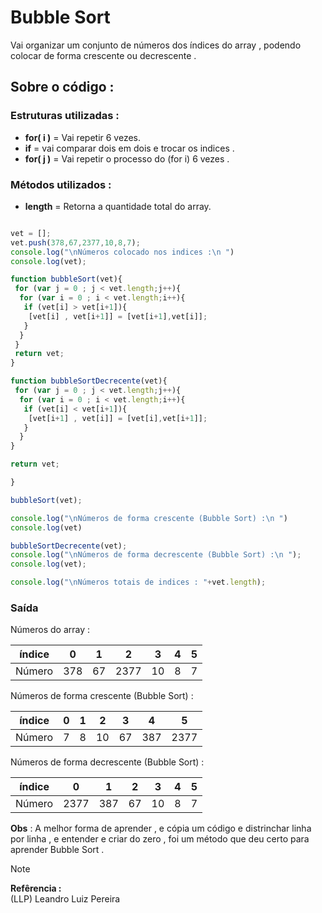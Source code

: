# Bubble Sort

Vai organizar um conjunto de números dos índices do array , podendo colocar de forma crescente ou decrescente .

## Sobre o código :

### Estruturas utilizadas : 

* **for( i )** = Vai repetir 6 vezes.
* **if** = vai comparar dois em dois e trocar os indices .
* **for( j )** = Vai repetir o processo do (for i) 6 vezes .

### Métodos utilizados :

* **length** = Retorna a quantidade total do array.

```javascript

vet = [];
vet.push(378,67,2377,10,8,7);
console.log("\nNúmeros colocado nos indices :\n ")
console.log(vet);

function bubbleSort(vet){
 for (var j = 0 ; j < vet.length;j++){
  for (var i = 0 ; i < vet.length;i++){
   if (vet[i] > vet[i+1]){
    [vet[i] , vet[i+1]] = [vet[i+1],vet[i]];
   }
  }
 }
 return vet;
}

function bubbleSortDecrecente(vet){
 for (var j = 0 ; j < vet.length;j++){
  for (var i = 0 ; i < vet.length;i++){
   if (vet[i] < vet[i+1]){
    [vet[i+1] , vet[i]] = [vet[i],vet[i+1]];
   }
  }
}

return vet;

}

bubbleSort(vet);

console.log("\nNúmeros de forma crescente (Bubble Sort) :\n ")
console.log(vet)

bubbleSortDecrecente(vet);
console.log("\nNúmeros de forma decrescente (Bubble Sort) :\n ");
console.log(vet);

console.log("\nNúmeros totais de indices : "+vet.length);

```
### Saída 

 Números do array : 

| índice | 0 | 1 | 2 | 3 | 4 | 5 |
|:--:|:--:|:--:|:--:|:--:|:--:|:--:|
| Número | 378 | 67 | 2377 | 10 | 8 | 7 |

Números de forma crescente (Bubble Sort) : 

| índice | 0 | 1 | 2 | 3 | 4 | 5 |
|:--:|:--:|:--:|:--:|:--:|:--:|:--:|
| Número | 7 | 8 | 10 | 67 | 387 | 2377 |


Números de forma decrescente (Bubble Sort) : 

| índice | 0 | 1 | 2 | 3 | 4 | 5 |
|:--:|:--:|:--:|:--:|:--:|:--:|:--:|
| Número | 2377 | 387 | 67 | 10 | 8 | 7 |


**Obs** : A melhor forma de aprender , e cópia um código e distrinchar linha por linha , e entender e criar do zero  , foi um método que deu certo para aprender Bubble Sort .


> [!note]
> **Refêrencia :** <br>
> (LLP) Leandro Luiz Pereira


